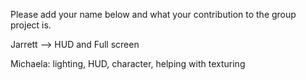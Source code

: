 Please add your name below and what your contribution to the group project is.

Jarrett --> HUD and Full screen

Michaela: lighting, HUD, character, helping with texturing
